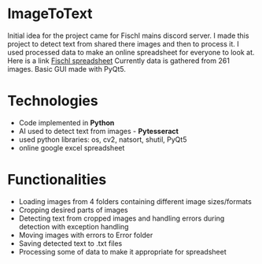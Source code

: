 # ImageToText
Initial idea for the project came for Fischl mains discord server. I made this project to detect text from shared there images and then to process it. 
I used processed data to make an online spreadsheet for everyone to look at. Here is a link [Fischl spreadsheet](https://docs.google.com/spreadsheets/d/1ATCu5dhktB9Fd_IZtxidCoF-kD91e2kU-51Gm3HglE8/edit#gid=99213294 "Fischl Spreadsheet")
Currently data is gathered from 261 images. Basic GUI made with PyQt5. 
# Technologies
- Code implemented in **Python**
- AI used to detect text from images - **Pytesseract**
- used python libraries: os, cv2, natsort, shutil, PyQt5
- online google excel spreadsheet
# Functionalities
- Loading images from 4 folders containing different image sizes/formats
- Cropping desired parts of images
- Detecting text from cropped images and handling errors during detection with exception handling
- Moving images with errors to Error folder
- Saving detected text to .txt files
- Processing some of data to make it appropriate for spreadsheet 
